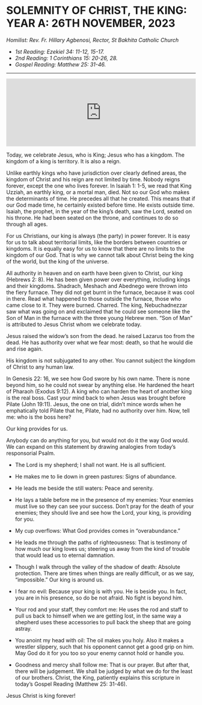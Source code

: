 # SOLEMNITY OF CHRIST, THE KING: YEAR A: 26TH NOVEMBER, 2023
_Homilist: Rev. Fr. Hillary Agbenosi, Rector, St Bakhita Catholic Church_

- _1st Reading: Ezekiel 34: 11-12, 15-17._
- _2nd Reading: 1 Corinthians 15: 20-26, 28._
- _Gospel Reading: Matthew 25: 31-46._

---

<iframe src="https://podcasters.spotify.com/pod/show/sbcclashibi/embed/episodes/Sermons-at-Bakhita-Solemnity-of-Our-Lord-Jesus-Christ--King-of-the-Universe---Rev-Fr-Hillary-Agbenosi-e2cdpbe" height="180px" width="100%" frameborder="0" scrolling="no"></iframe>


Today, we celebrate Jesus, who is King; Jesus who has a kingdom. The kingdom of a king is territory. It is also a reign. 

Unlike earthly kings who have jurisdiction over clearly defined areas, the kingdom of Christ and his reign are not limited by time. Nobody reigns forever, except the one who lives forever. In Isaiah 1: 1-5, we read that King Uzziah, an earthly king, or a mortal man, died. Not so our God who makes the determinants of time. He precedes all that he created. This means that if our God made time, he certainly existed before time. He exists outside time. Isaiah, the prophet, in the year of the king’s death, saw the Lord, seated on his throne. He had been seated on the throne, and continues to do so through all ages. 

For us Christians, our king is always (the party) in power forever. It is easy for us to talk about territorial limits, like the borders between countries or kingdoms. It is equally easy for us to know that there are no limits to the kingdom of our God. That is why we cannot talk about Christ being the king of the world, but the king of the universe. 

All authority in heaven and on earth have been given to Christ, our king (Hebrews 2: 8). He has been given power over everything, including kings and their kingdoms. Shadrach, Meshach and Abednego were thrown into the fiery furnace. They did not get burnt in the furnace, because it was cool in there. Read what happened to those outside the furnace, those who came close to it. They were burned. Charred. The king, Nebuchadnezzar saw what was going on and exclaimed that he could see someone like the Son of Man in the furnace with the three young Hebrew men. “Son of Man” is attributed to Jesus Christ whom we celebrate today. 

Jesus raised the widow’s son from the dead. he raised Lazarus too from the dead. He has authority over what we fear most: death, so that he would die and rise again. 

His kingdom is not subjugated to any other. You cannot subject the kingdom of Christ to any human law.

In Genesis 22: 16, we see how God swore by his own name. There is none beyond him, so he could not swear by anything else. He hardened the heart of Pharaoh (Exodus 9:12). A king who can harden the heart of another king is the real boss. Cast your mind back to when Jesus was brought before Pilate (John 19:11). Jesus, the one on trial, didn’t mince words when he emphatically told Pilate that he, Pilate, had no authority over him. Now, tell me: who is the boss here? 

Our king provides for us. 

Anybody can do anything for you, but would not do it the way God would. We can expand on this statement by drawing analogies from today’s responsorial Psalm.

- The Lord is my shepherd; I shall not want. He is all sufficient.

- He makes me to lie down in green pastures: Signs of abundance.

- He leads me beside the still waters: Peace and serenity.

- He lays a table before me in the presence of my enemies: Your enemies must live so they can see your success. Don’t pray for the death of your enemies; they should live and see how the Lord, your king, is providing for you.

- My cup overflows: What God provides comes in “overabundance.” 

- He leads me through the paths of righteousness: That is testimony of how much our king loves us; steering us away from the kind of trouble that would lead us to eternal damnation.

- Though I walk through the valley of the shadow of death: Absolute protection. There are times when things are really difficult, or as we say, “impossible.” Our king is around us.

- I fear no evil: Because your king is with you. He is beside you. In fact, you are in his presence, so do be not afraid. No fight is beyond him.

- Your rod and your staff, they comfort me: He uses the rod and staff to pull us back to himself when we are getting lost, in the same way a shepherd uses these accessories to pull back the sheep that are going astray.

- You anoint my head with oil: The oil makes you holy. Also it makes a wrestler slippery, such that his opponent cannot get a good grip on him. May God do it for you too so your enemy cannot hold or handle you.

- Goodness and mercy shall follow me: That is our prayer. But after that, there will be judgement. We shall be judged by what we do for the least of our brothers. Christ, the King, patiently explains this scripture in today’s Gospel Reading (Matthew 25: 31-46).

Jesus Christ is king forever!
